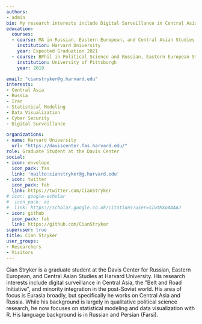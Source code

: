 ```yaml
---
authors:
- admin
bio: My research interests include Digital Surveillance in Central Asia, 'Belt and Road Initiative', and Minority Integration in the Post-Soviet World.
education:
  courses:
  - course: MA in Russian, Eastern European, and Central Asian Studies
    institution: Harvard University
    year: Expected Graduation 2021
  - course: BPhil in Political Science and Russian, Eastern European Studies
    institution: University of Pittsburgh
    year: 2019

email: "cianstryker@g.harvard.edu"
interests:
- Central Asia
- Russia
- Iran
- Statistical Modeling
- Data Visualization
- Cyber Security 
- Digital Surveillance

organizations:
- name: Harvard University
  url: "https://daviscenter.fas.harvard.edu/"
role: Graduate Student at the Davis Center
social:
- icon: envelope
  icon_pack: fas
  link: 'mailto:cianstryker@g.harvard.edu'
- icon: twitter
  icon_pack: fab
  link: https://twitter.com/CianStryker
# icon: google-scholar
#  icon_pack: ai
#  link: https://scholar.google.co.uk/citations?user=sIwtMXoAAAAJ
- icon: github
  icon_pack: fab
  link: https://github.com/CianStryker
superuser: true
title: Cian Stryker
user_groups:
- Researchers
- Visitors
---
```


Cian Stryker is a graduate student at the Davis Center for Russian, Eastern European, and Central Asian Studies at Harvard University. His research interests include digital surveillance in Central Asia, the "Belt and Road Initiative", and minority integration in the post-Soviet world. His area of focus is Eurasia broadly, but specifically he works on Central Asia and Russia. While his background is largely in qualitative political science research, he now focuses on statistical modeling and data visualization with R. His language background is in Russian and Persian (Farsi). 



